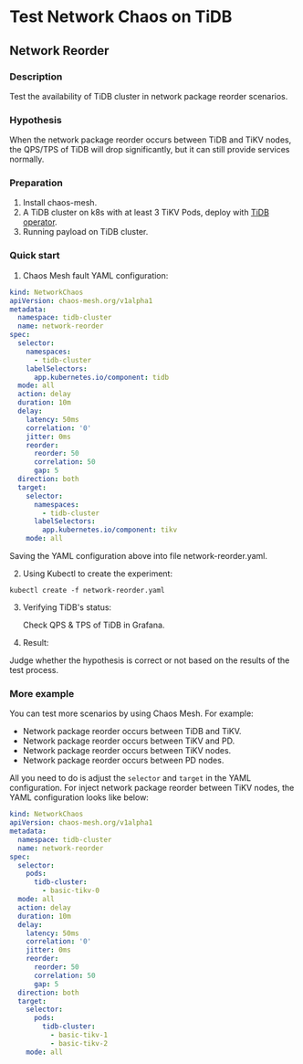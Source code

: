 # Test Network Chaos on TiDB

## Network Reorder

### Description

Test the availability of TiDB cluster in network package reorder scenarios.

### Hypothesis

When the network package reorder occurs between TiDB and TiKV nodes, the QPS/TPS of TiDB will drop significantly, but it can still provide services normally.

### Preparation

1. Install chaos-mesh.
2. A TiDB cluster on k8s with at least 3 TiKV Pods, deploy with [TiDB operator](https://docs.pingcap.com/tidb-in-kubernetes/stable/tidb-operator-overview).
3. Running payload on TiDB cluster.

### Quick start

1. Chaos Mesh fault YAML configuration:

```YAML
kind: NetworkChaos
apiVersion: chaos-mesh.org/v1alpha1
metadata:
  namespace: tidb-cluster
  name: network-reorder
spec:
  selector:
    namespaces:
      - tidb-cluster
    labelSelectors:
      app.kubernetes.io/component: tidb
  mode: all
  action: delay
  duration: 10m
  delay:
    latency: 50ms
    correlation: '0'
    jitter: 0ms
    reorder:
      reorder: 50
      correlation: 50
      gap: 5
  direction: both
  target:
    selector:
      namespaces:
        - tidb-cluster
      labelSelectors:
        app.kubernetes.io/component: tikv
    mode: all
```

Saving the YAML configuration above into file network-reorder.yaml.

2. Using Kubectl to create the experiment:

```
kubectl create -f network-reorder.yaml
```

3. Verifying TiDB's status:

    Check QPS & TPS of TiDB in Grafana.
    <!-- TODO: Add some Grafana picture -->

4. Result:

Judge whether the hypothesis is correct or not based on the results of the test process.

### More example

You can test more scenarios by using Chaos Mesh. For example:

- Network package reorder occurs between TiDB and TiKV.
- Network package reorder occurs between TiKV and PD.
- Network package reorder occurs between TiKV nodes.
- Network package reorder occurs between PD nodes.

All you need to do is adjust the `selector` and `target` in the YAML configuration. For inject network package reorder between TiKV nodes, the YAML configuration looks like below:

```YAML
kind: NetworkChaos
apiVersion: chaos-mesh.org/v1alpha1
metadata:
  namespace: tidb-cluster
  name: network-reorder
spec:
  selector:
    pods:
      tidb-cluster:
        - basic-tikv-0
  mode: all
  action: delay
  duration: 10m
  delay:
    latency: 50ms
    correlation: '0'
    jitter: 0ms
    reorder:
      reorder: 50
      correlation: 50
      gap: 5
  direction: both
  target:
    selector:
      pods:
        tidb-cluster:
          - basic-tikv-1
          - basic-tikv-2
    mode: all
```

